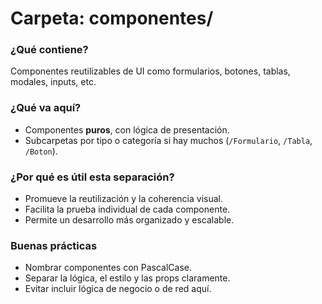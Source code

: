 # Carpeta: componentes/

### ¿Qué contiene?
Componentes reutilizables de UI como formularios, botones, tablas, modales, inputs, etc.

### ¿Qué va aquí?
- Componentes **puros**, con lógica de presentación.
- Subcarpetas por tipo o categoría si hay muchos (`/Formulario`, `/Tabla`, `/Boton`).

### ¿Por qué es útil esta separación?
- Promueve la reutilización y la coherencia visual.
- Facilita la prueba individual de cada componente.
- Permite un desarrollo más organizado y escalable.

### Buenas prácticas
- Nombrar componentes con PascalCase.
- Separar la lógica, el estilo y las props claramente.
- Evitar incluir lógica de negocio o de red aquí.
